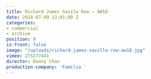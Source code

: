 ```yaml
---
title: Richard James Savile Row — AW18
date: 2018-07-09 13:01:00 Z
categories:
- commercial
- archive
position: 9
is-front: false
image: "/uploads/richard-james-saville-row-aw18.jpg"
vimeo: 275277441
director: Danny Chan
production-company: 'Familia '
---
```



